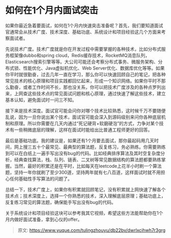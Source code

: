 # 如何在1个月内面试突击

<font style="color:rgba(0, 0, 0, 0.82);">如果你最近急着要面试，如何在1个月内快速突击准备呢？首先，我们要知道面试官通常会从技术广度、技术深度、基础功底、系统设计和项目经验这几个方面来考察面试者。</font>

<font style="color:rgba(0, 0, 0, 0.82);">先说</font><font style="color:rgba(0, 0, 0, 0.82);">技术广度</font><font style="color:rgba(0, 0, 0, 0.82);">。技术广度就是你在开发过程中需要掌握的各种技术，比如分布式服务框架像</font><font style="color:rgba(0, 0, 0, 0.82);">dubbo</font><font style="color:rgba(0, 0, 0, 0.82);">和</font><font style="color:rgba(0, 0, 0, 0.82);">spring cloud</font><font style="color:rgba(0, 0, 0, 0.82);">，</font><font style="color:rgba(0, 0, 0, 0.82);">Redis</font><font style="color:rgba(0, 0, 0, 0.82);">缓存技术，</font><font style="color:rgba(0, 0, 0, 0.82);">RocketMQ</font><font style="color:rgba(0, 0, 0, 0.82);">消息队列，</font><font style="color:rgba(0, 0, 0, 0.82);">Elasticsearch</font><font style="color:rgba(0, 0, 0, 0.82);">搜索引擎等等。大公司可能还会考察</font><font style="color:rgba(0, 0, 0, 0.82);">分布式事务</font><font style="color:rgba(0, 0, 0, 0.82);">、微服务架构、</font><font style="color:rgba(0, 0, 0, 0.82);">分布式锁</font><font style="color:rgba(0, 0, 0, 0.82);">、</font><font style="color:rgba(0, 0, 0, 0.82);">性能优化</font><font style="color:rgba(0, 0, 0, 0.82);">、</font><font style="color:rgba(0, 0, 0, 0.82);">Java虚拟机优化</font><font style="color:rgba(0, 0, 0, 0.82);">、Web Server优化、</font><font style="color:rgba(0, 0, 0, 0.82);">数据库优化</font><font style="color:rgba(0, 0, 0, 0.82);">等等。如果你平时就很勤奋，过去几年一直在学习，那么你可以快速回顾</font><font style="color:rgba(0, 0, 0, 0.82);">自己的笔记</font><font style="color:rgba(0, 0, 0, 0.82);">，把各种常见技术的</font><font style="color:rgba(0, 0, 0, 0.82);">核心原理</font><font style="color:rgba(0, 0, 0, 0.82);">和</font><font style="color:rgba(0, 0, 0, 0.82);">项目实践</font><font style="color:rgba(0, 0, 0, 0.82);">都</font><font style="color:rgba(0, 0, 0, 0.82);">回忆</font><font style="color:rgba(0, 0, 0, 0.82);">起来，形成一个</font><font style="color:rgba(0, 0, 0, 0.82);">知识网络</font><font style="color:rgba(0, 0, 0, 0.82);">。如果你平时不那么勤奋，或者</font><font style="color:rgba(0, 0, 0, 0.82);">工作时间不长</font><font style="color:rgba(0, 0, 0, 0.82);">，那也没关系，你可以把技术广度涉及的</font><font style="color:rgba(0, 0, 0, 0.82);">各种点罗列出来</font><font style="color:rgba(0, 0, 0, 0.82);">，上网查这些技术点的</font><font style="color:rgba(0, 0, 0, 0.82);">常见面试问题</font><font style="color:rgba(0, 0, 0, 0.82);">和</font><font style="color:rgba(0, 0, 0, 0.82);">核心原理</font><font style="color:rgba(0, 0, 0, 0.82);">，通过快速了解这些技术，建立基本认知，</font><font style="color:rgba(0, 0, 0, 0.82);">避免</font><font style="color:rgba(0, 0, 0, 0.82);">面试时</font><font style="color:rgba(0, 0, 0, 0.82);">一问三不知</font><font style="color:rgba(0, 0, 0, 0.82);">。</font>

<font style="color:rgba(0, 0, 0, 0.82);">接下来是</font><font style="color:rgba(0, 0, 0, 0.82);">技术深度</font><font style="color:rgba(0, 0, 0, 0.82);">。面试官可能会问你对</font><font style="color:rgba(0, 0, 0, 0.82);">哪个技术比较熟悉</font><font style="color:rgba(0, 0, 0, 0.82);">，这时候千万不要随便乱说，因为一旦你说出某个技术，面试官可能会</font><font style="color:rgba(0, 0, 0, 0.82);">深入到源码</font><font style="color:rgba(0, 0, 0, 0.82);">级别来问你各种</font><font style="color:rgba(0, 0, 0, 0.82);">底层机制和原理</font><font style="color:rgba(0, 0, 0, 0.82);">。所以你需要在几天内通过“死记硬背+软磨硬泡”的方式，力争对某个技术有一些稍微底层的理解，这样在面试时能给出比普通工程师更好的回答。</font>

<font style="color:rgba(0, 0, 0, 0.82);">最后是</font><font style="color:rgba(0, 0, 0, 0.82);">基础功底</font><font style="color:rgba(0, 0, 0, 0.82);">。我的建议是，如果还有1个月要去面试，那你最起码用几天时间，网上搜</font><font style="color:rgba(0, 0, 0, 0.82);">三五十个最常见、</font><font style="color:rgba(0, 0, 0, 0.82);">最典型的</font><font style="color:rgba(0, 0, 0, 0.82);">算法题</font><font style="color:rgba(0, 0, 0, 0.82);">，</font><font style="color:rgba(0, 0, 0, 0.82);">反复练习</font><font style="color:rgba(0, 0, 0, 0.82);">，务必熟练。你需要熟练到可以在白纸上一遍手写出没有bug的代码。比如经典</font><font style="color:rgba(0, 0, 0, 0.82);">排序算法</font><font style="color:rgba(0, 0, 0, 0.82);">及其时空复杂度分析，经典</font><font style="color:rgba(0, 0, 0, 0.82);">查找算法，栈、队列、链表、二叉树</font><font style="color:rgba(0, 0, 0, 0.82);">等常见数据结构的算法题都要熟练掌握。当然，最好的</font><font style="color:rgba(0, 0, 0, 0.82);">积累还是在平时</font><font style="color:rgba(0, 0, 0, 0.82);">，比如</font><font style="color:rgba(0, 0, 0, 0.82);">每天在leetcode上花半小时刷</font><font style="color:rgba(0, 0, 0, 0.82);">一个算法题，坚持一年你就刷了至少300道，坚持两年就有七八百道，这样面试时就不用担心任何基础性手写算法的问题了。</font>

<font style="color:rgba(0, 0, 0, 0.82);">总结一下，技术广度上，如果你有积累就回顾笔记，没有积累就上网快速了解各个技术点；技术深度上，选择一个你熟悉的技术，深入理解底层原理；基础功底上，反复练习常见的算法题，确保能手写出没有bug的代码。</font>

<font style="color:rgba(0, 0, 0, 0.82);">关于系统设计和项目经验这块可以参考我其它视频，希望这些方法能帮助你在1个月内做好面试准备，拿到心仪的offer。</font>

<font style="color:rgba(0, 0, 0, 0.82);"></font>



> 原文: <https://www.yuque.com/tulingzhouyu/db22bv/dwrlxcihwh7r3grg>